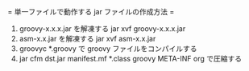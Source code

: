 = 単一ファイルで動作する jar ファイルの作成方法 =

1. groovy-x.x.x.jar を解凍する jar xvf groovy-x.x.x.jar
2. asm-x.x.jar を解凍する jar xvf asm-x.x.jar
3. groovyc *.groovy で groovy ファイルをコンパイルする
4. jar cfm dst.jar manifest.mf *.class groovy META-INF org で圧縮する
